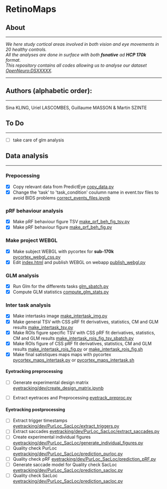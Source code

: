 # RetinoMaps
## About
---
*We here study cortical areas involved in both vision and eye movements in 20 healthy controls.</br>*
*All the analyses are done in surface with both **fsnative** ad **HCP 170k** format.</br>*
*This repository contains all codes allowing us to analyse our dataset [OpenNeuro:DSXXXXX](https://openneuro.org/datasets/dsXXXX).</br>*

---
## Authors (alphabetic order): 
---
Sina KLING, Uriel LASCOMBES, Guillaume MASSON & Martin SZINTE

## To Do 
---
- [ ] take care of glm analysis

## Data analysis
---
### Prepocessing
- [x] Copy relevant data from PredictEye [copy_data.py](preproc/bids_copy_data.sh) 
- [x] Change the 'task' to 'task_condition' coulumn name in event.tsv files to avoid BIDS problems [correct_events_files.ipynb](preproc/correct_events_files.ipynb)

### pRF behaviour analysis
- [x] Make pRF behaviour figure TSV [make_prf_beh_fig_tsv.py](pRF_beh/make_prf_beh_fig_tsv.py)
- [x] Make pRF behaviour figure [make_prf_beh_fig.py](pRF_beh/make_prf_beh_fig.py)

### Make project WEBGL
- [x] Make subject WEBGL with pycortex for **sub-170k** [pycortex_webgl_css.py](webgl/pycortex_webgl_css.py)
- [x] Edit [index.html](analysis_code/postproc/prf/webgl/index.html) and publish WEBGL on webapp [publish_webgl.py](webgl/publish_webgl.py)

### GLM analysis
- [x] Run Glm for the differents tasks [glm_sbatch.py](glm/fit/glm_sbatch.py)
- [x] Compute GLM statistics [compute_glm_stats.py](glm/postfit/compute_glm_stats.py)

### Inter task analysis
- [x] Make intertasks image [make_intertask_img.py](intertask/make_intertask_img.py)
- [x] Make general TSV with CSS pRF fit derivatives, statistics, CM and GLM results [make_intertask_tsv.py](intertask/make_intertask_tsv.py)
- [x] Make ROIs figure specific TSV with CSS pRF fit derivatives, statistics, CM  and GLM results [make_intertask_rois_fig_tsv_sbatch.py](intertask/make_rois_fig_tsv.py) 
- [x] Make ROIs figure of CSS pRF fit derivatives, statistics, CM and GLM results [make_intertask_rois_fig.py](intertask/make_intertask_rois_fig.py) or [make_intertask_rois_fig.sh](intertask/make_intertask_rois_fig.sh)
- [x] Make final satistiques maps maps with pycortex [pycortex_maps_intertask.py](intertask/pycortex_maps_intertask.py) or [pycortex_maps_intertask.sh](intertask/pycortex_maps_intertask.sh)

#### Eyetracking preprocessing 
- [ ] Generate experimental design matrix [eyetracking/dev/create_design_matrix.ipynb](https://github.com/mszinte/pRF_analysis/blob/main/RetinoMaps/eyetracking/dev/PurLoc_SacLoc/create_design_matrix.py)
- [ ] Extract eyetraces and Preprocessing [eyetrack_preproc.py](eyetracking/dev/eyetrack_preproc.py)


#### Eyetracking postprocessing
- [ ] Extract trigger timestamps [eyetracking/dev/PurLoc_SacLoc/extract_triggers.py](https://github.com/mszinte/pRF_analysis/blob/main/RetinoMaps/eyetracking/dev/PurLoc_SacLoc/extract_triggers.py)
- [ ] Extract saccades [eyetracking/dev/PurLoc_SacLoc/extract_saccades.py](https://github.com/mszinte/pRF_analysis/blob/main/RetinoMaps/eyetracking/dev/PurLoc_SacLoc/extract_saccades.py)
- [ ] Create experimental individual figures [eyetracking/dev/PurLoc_SacLoc/generate_individual_figures.py](https://github.com/mszinte/pRF_analysis/blob/main/RetinoMaps/eyetracking/dev/PurLoc_SacLoc/generate_individual_figures.py)
- [ ] Quality check PurLoc [eyetracking/dev/PurLoc_SacLoc/prediction_purloc.py](https://github.com/mszinte/pRF_analysis/blob/main/RetinoMaps/eyetracking/dev/PurLoc_SacLoc/prediction_purloc.py)
- [ ] Quality check pRF [eyetracking/dev/PurLoc_SacLoc/prediction_pRF.py](https://github.com/mszinte/pRF_analysis/blob/main/RetinoMaps/eyetracking/dev/prediction_pRF.py)
- [ ] Generate saccade model for Quality check SacLoc [eyetracking/dev/PurLoc_SacLoc/prediction_sacloc.py](https://github.com/mszinte/pRF_analysis/blob/main/RetinoMaps/eyetracking/dev/prediction_sacloc.py)
- [ ] Quality check SacLoc [eyetracking/dev/PurLoc_SacLoc/prediction_sacloc.py](https://github.com/mszinte/pRF_analysis/blob/main/RetinoMaps/eyetracking/dev/prediction_sacloc.py)